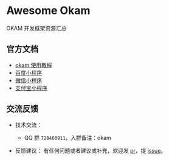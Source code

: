 # Awesome Okam

OKAM 开发框架资源汇总

## 官方文档
* [okam 使用教程](https://ecomfe.github.io/okam)
* [百度小程序](https://smartprogram.baidu.com/docs/develop/tutorial/codedir)
* [微信小程序](https://developers.weixin.qq.com/miniprogram/dev/index.html)
* [支付宝小程序](https://docs.alipay.com/mini/developer/getting-started)

## 交流反馈

* 技术交流：
    * QQ 群 `728460911`，入群备注：okam

* 反馈建议：
    有任何问题或者建议或补充，欢迎发 [pr](https://github.com/awesome-okam/awesome-okam)，提 [issue](https://github.com/awesome-okam/awesome-okam/issues/new)。
